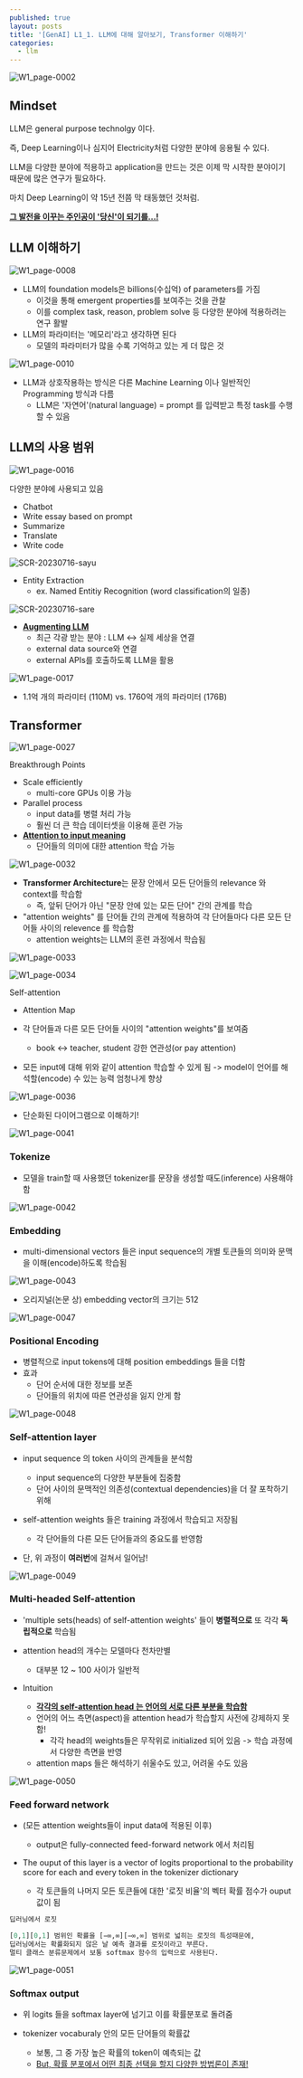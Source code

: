 ```yaml
---
published: true
layout: posts
title: '[GenAI] L1_1. LLM에 대해 알아보기, Transformer 이해하기'
categories: 
  - llm
---
```


![W1_page-0002](../../assets/img/2023-07-16-genai-with-llm-lesson-1/W1_page-0002.jpg)



## Mindset

LLM은 general purpose technolgy 이다.

즉, Deep Learning이나 심지어 Electricity처럼 다양한 분야에 응용될 수 있다.

LLM을 다양한 분야에 적용하고 application을 만드는 것은 이제 막 시작한 분야이기 때문에 많은 연구가 필요하다.

마치 Deep Learning이 약 15년 전쯤 막 태동했던 것처럼.

**<u>그 발전을 이꾸는 주인공이 '당신'이 되기를...!</u>**





## LLM 이해하기

![W1_page-0008](../../assets/img/2023-07-16-genai-with-llm-lesson-1/W1_page-0008.jpg)

- LLM의 foundation models은 billions(수십억) of parameters를 가짐
	- 이것을 통해 emergent properties를 보여주는 것을 관찰
	- 이를 complex task, reason, problem solve 등 다양한 분야에 적용하려는 연구 활발
- LLM의 파라미터는 '메모리'라고 생각하면 된다
	- 모델의 파라미터가 많을 수록 기억하고 있는 게 더 많은 것



![W1_page-0010](../../assets/img/2023-07-16-genai-with-llm-lesson-1/W1_page-0010.jpg)

- LLM과 상호작용하는 방식은 다른 Machine Learning 이나 일반적인 Programming 방식과 다름
	- LLM은 '자연어'(natural language) = prompt 를 입력받고 특정 task를 수행할 수 있음



## LLM의 사용 범위

![W1_page-0016](../../assets/img/2023-07-16-genai-with-llm-lesson-1/W1_page-0016.jpg)

다양한 분야에 사용되고 있음

- Chatbot
- Write essay based on prompt
- Summarize
- Translate
- Write code

![SCR-20230716-sayu](../../assets/img/2023-07-16-genai-with-llm-lesson-1/SCR-20230716-sayu.png)

- Entity Extraction
	- ex. Named Entitiy Recognition (word classification의 일종)

![SCR-20230716-sare](../../assets/img/2023-07-16-genai-with-llm-lesson-1/SCR-20230716-sare.png)

- **<u>Augmenting LLM</u>**
	- 최근 각광 받는 분야 : LLM <-> 실제 세상을 연결
	- external data source와 연결
	- external APIs를 호출하도록 LLM을 활용

![W1_page-0017](../../assets/img/2023-07-16-genai-with-llm-lesson-1/W1_page-0017.jpg)

- 1.1억 개의 파라미터 (110M)  vs. 1760억 개의 파라미터 (176B)



## Transformer

![W1_page-0027](../../assets/img/2023-07-16-genai-with-llm-lesson-1/W1_page-0027.jpg)

Breakthrough Points

- Scale efficiently
	- multi-core GPUs 이용 가능
- Parallel process
	- input data를 병렬 처리 가능
	- 훨씬 더 큰 학습 데이터셋을 이용해 훈련 가능
- **<u>Attention to input meaning</u>**
	- 단어들의 의미에 대한 attention 학습 가능



![W1_page-0032](../../assets/img/2023-07-16-genai-with-llm-lesson-1/W1_page-0032.jpg)

- **Transformer Architecture**는 문장 안에서 모든 단어들의 relevance 와 context를 학습함
	- 즉, 앞뒤 단어가 아닌 "문장 안에 있는 모든 단어" 간의 관계를 학습
- "attention weights" 를 단어들 간의 관계에 적용하여 각 단어들마다 다른 모든 단어들 사이의 relevence 를 학습함
	- attention weights는 LLM의 훈련 과정에서 학습됨

![W1_page-0033](../../assets/img/2023-07-16-genai-with-llm-lesson-1/W1_page-0033-9508542.jpg)

![W1_page-0034](../../assets/img/2023-07-16-genai-with-llm-lesson-1/W1_page-0034.jpg)

Self-attention

- Attention Map

- 각 단어들과 다른 모든 단어들 사이의 "attention weights"를 보여줌
	- book <-> teacher, student 강한 연관성(or pay attention)
- 모든 input에 대해 위와 같이 attention 학습할 수 있게 됨 -> model이 언어를 해석할(encode) 수 있는 능력 엄청나게 향상

![W1_page-0036](../../assets/img/2023-07-16-genai-with-llm-lesson-1/W1_page-0036.jpg)

- 단순화된 다이어그램으로 이해하기!

![W1_page-0041](../../assets/img/2023-07-16-genai-with-llm-lesson-1/W1_page-0041.jpg)

### Tokenize

- 모델을 train할 때 사용했던 tokenizer를 문장을 생성할 때도(inference) 사용해야 함 

![W1_page-0042](../../assets/img/2023-07-16-genai-with-llm-lesson-1/W1_page-0042.jpg)

### Embedding

- multi-dimensional vectors 들은 input sequence의 개별 토큰들의 의미와 문맥을 이해(encode)하도록 학습됨

![W1_page-0043](../../assets/img/2023-07-16-genai-with-llm-lesson-1/W1_page-0043.jpg)

- 오리지널(논문 상) embedding vector의 크기는 512

![W1_page-0047](../../assets/img/2023-07-16-genai-with-llm-lesson-1/W1_page-0047.jpg)

### Positional Encoding

- 병렬적으로 input tokens에 대해 position embeddings 들을 더함
- 효과
	- 단어 순서에 대한 정보를 보존
	- 단어들의 위치에 따른 연관성을 잃지 안게 함

![W1_page-0048](../../assets/img/2023-07-16-genai-with-llm-lesson-1/W1_page-0048.jpg)

### Self-attention layer

- input sequence 의 token 사이의 관계들을 분석함
	- input sequence의 다양한 부분들에 집중함
	- 단어 사이의 문맥적인 의존성(contextual dependencies)을 더 잘 포착하기 위해

- self-attention weights 들은 training 과정에서 학습되고 저장됨
	- 각 단어들의 다른 모든 단어들과의 중요도를 반영함

- 단, 위 과정이 **여러번**에 걸쳐서 일어남!

![W1_page-0049](../../assets/img/2023-07-16-genai-with-llm-lesson-1/W1_page-0049.jpg)

### Multi-headed Self-attention

- 'multiple sets(heads) of self-attention weights' 들이 **병렬적으로** 또 각각 **독립적으로** 학습됨
- attention head의 개수는 모델마다 천차만별
	- 대부분 12 ~ 100 사이가 일반적

- Intuition
	- **<u>각각의 self-attention head 는 언어의 서로 다른 부분을 학습함</u>**
	- 언어의 어느 측면(aspect)을 attention head가 학습할지 사전에 강제하지 못함!
		- 각각 head의 weights들은 무작위로 initialized 되어 있음 -> 학습 과정에서 다양한 측면을 반영
	- attention maps 들은 해석하기 쉬울수도 있고, 어려울 수도 있음

![W1_page-0050](../../assets/img/2023-07-16-genai-with-llm-lesson-1/W1_page-0050.jpg)

### Feed forward network

- (모든 attention weights들이 input data에 적용된 이후)
	- output은 fully-connected feed-forward network 에서 처리됨

- The ouput of this layer is a vector of logits proportional to the probability score for each and every token in the tokenizer dictionary
	- 각 토큰들의 나머지 모든 토큰들에 대한 '로짓 비율'의 벡터 확률 점수가 ouput 값이 됨

```python
딥러닝에서 로짓

[0,1][0,1] 범위인 확률을 [−∞,∞][−∞,∞] 범위로 넓히는 로짓의 특성때문에,
딥러닝에서는 확률화되지 않은 날 예측 결과를 로짓이라고 부른다.
멀티 클래스 분류문제에서 보통 softmax 함수의 입력으로 사용된다.
```

![W1_page-0051](../../assets/img/2023-07-16-genai-with-llm-lesson-1/W1_page-0051.jpg)

### Softmax output

- 위 logits 들을 softmax layer에 넘기고 이를 확률분포로 돌려줌

- tokenizer vocaburaly 안의 모든 단어들의 확률값
	- 보통, 그 중 가장 높은 확률의 token이 예측되는 값
	- <u>But, 확률 분포에서 어떤 최종 선택을 할지 다양한 방법론이 존재!</u>
